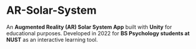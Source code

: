 # AR-Solar-System
An **Augmented Reality (AR) Solar System App** built with **Unity** for educational purposes.   Developed in 2022 for **BS Psychology students at NUST** as an interactive learning tool.
